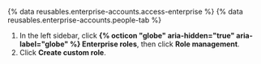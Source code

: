 {% data reusables.enterprise-accounts.access-enterprise %}
{% data reusables.enterprise-accounts.people-tab %}
1. In the left sidebar, click **{% octicon "globe" aria-hidden="true" aria-label="globe" %} Enterprise roles**, then click **Role management**.
1. Click **Create custom role**.
